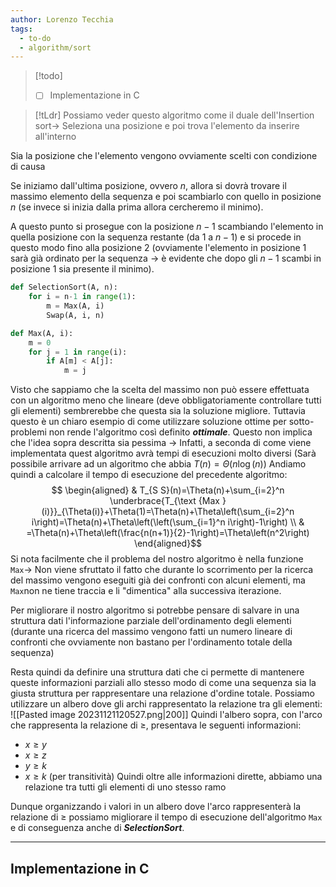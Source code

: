 ```yaml
---
author: Lorenzo Tecchia
tags:
  - to-do
  - algorithm/sort
---
```

>[!todo] 
>- [ ] Implementazione in C

>[!tLdr]
> Possiamo veder questo algoritmo come il duale dell'Insertion sort$\rightarrow$ Seleziona una posizione e poi trova l'elemento da inserire all'interno

Sia la posizione che l'elemento vengono ovviamente scelti con condizione di causa

Se iniziamo dall'ultima posizione, ovvero $n$, allora si dovrà trovare il massimo elemento della sequenza e poi scambiarlo con quello in posizione $n$ (se invece si inizia dalla prima allora cercheremo il minimo).

A questo punto si prosegue con la posizione $n-1$ scambiando l'elemento in quella posizione con la sequenza restante (da $1$ a $n-1$) e si procede in questo modo fino alla posizione $2$ (ovviamente l'elemento in posizione $1$ sarà già ordinato per la sequenza $\rightarrow$ è evidente che dopo gli $n-1$ scambi in posizione $1$ sia presente il minimo).

```python
def SelectionSort(A, n):
	for i = n-1 in range(1):
		m = Max(A, i)
		Swap(A, i, n)
```

```python
def Max(A, i):
	m = 0
	for j = 1 in range(i):
		if A[m] < A[j]:
			m = j
```
Visto che sappiamo che la scelta del massimo non può essere effettuata con un algoritmo meno che lineare (deve obbligatoriamente controllare tutti gli elementi) sembrerebbe che questa sia la soluzione migliore.
Tuttavia questo è un chiaro esempio di come utilizzare soluzione ottime per sotto-problemi non rende l'algoritmo così definito ***ottimale***.
Questo non implica che l'idea sopra descritta sia pessima $\rightarrow$ Infatti, a seconda di come viene implementata quest algoritmo avrà tempi di esecuzioni molto diversi (Sarà possibile arrivare ad un algoritmo che abbia $T(n) = \Theta(n \log(n)$)
Andiamo quindi a calcolare il tempo di esecuzione del precedente algoritmo:$$
\begin{aligned}
& T_{S S}(n)=\Theta(n)+\sum_{i=2}^n \underbrace{T_{\text {Max }(i)}}_{\Theta(i)}+\Theta(1)=\Theta(n)+\Theta\left(\sum_{i=2}^n i\right)=\Theta(n)+\Theta\left(\left(\sum_{i=1}^n i\right)-1\right) \\
& =\Theta(n)+\Theta\left(\frac{n(n+1)}{2}-1\right)=\Theta\left(n^2\right)
\end{aligned}$$
Si nota facilmente che il problema del nostro algoritmo è nella funzione `Max`$\rightarrow$ Non viene sfruttato il fatto che durante lo scorrimento per la ricerca del massimo vengono eseguiti già dei confronti con alcuni elementi, ma `Max`non ne tiene traccia e li "dimentica" alla successiva iterazione.

Per migliorare il nostro algoritmo si potrebbe pensare di salvare in una struttura dati l'informazione parziale dell'ordinamento degli elementi (durante una ricerca del massimo vengono fatti un numero lineare di confronti che ovviamente non bastano per l'ordinamento totale della sequenza)

Resta quindi da definire una struttura dati che ci permette di mantenere queste informazioni parziali allo stesso modo di come una sequenza sia la giusta struttura per rappresentare una relazione d'ordine totale. Possiamo utilizzare un albero dove gli archi rappresentato la relazione tra gli elementi:
![[Pasted image 20231121120527.png|200]]
Quindi l'albero sopra, con l'arco che rappresenta la relazione di $\geq$, presentava le seguenti informazioni:
- $x \geq y$
- $x \geq z$
- $y \geq k$
- $x \geq k$ (per transitività)
Quindi oltre alle informazioni dirette, abbiamo una relazione tra tutti gli elementi di uno stesso ramo

Dunque organizzando i valori in un albero dove l'arco rappresenterà la relazione di $\geq$ possiamo migliorare il tempo di esecuzione dell'algoritmo `Max` e di conseguenza anche di ***SelectionSort***.

---
## Implementazione in C
```C
```